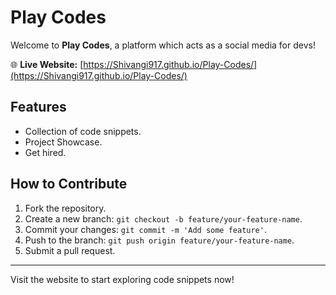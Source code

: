 # Play Codes

Welcome to **Play Codes**, a platform which acts as a social media for devs!

🌐 **Live Website:** [https://Shivangi917.github.io/Play-Codes/](https://Shivangi917.github.io/Play-Codes/)

## Features
- Collection of code snippets.
- Project Showcase.
- Get hired.

## How to Contribute
1. Fork the repository.
2. Create a new branch: `git checkout -b feature/your-feature-name`.
3. Commit your changes: `git commit -m 'Add some feature'`.
4. Push to the branch: `git push origin feature/your-feature-name`.
5. Submit a pull request.

---

Visit the website to start exploring code snippets now!
